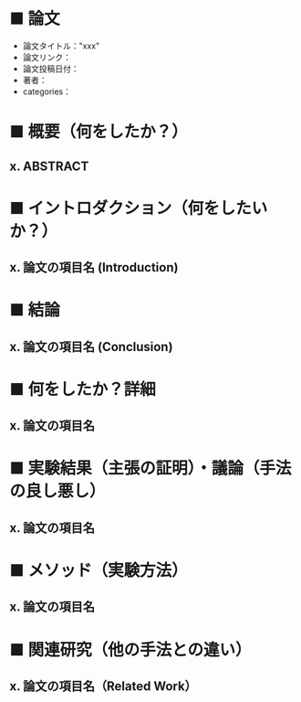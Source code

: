 # ■ 論文
- 論文タイトル："xxx"
- 論文リンク：
- 論文投稿日付：
- 著者：
- categories：

# ■ 概要（何をしたか？）

## x. ABSTRACT


# ■ イントロダクション（何をしたいか？）

## x. 論文の項目名 (Introduction)


# ■ 結論

## x. 論文の項目名 (Conclusion)


# ■ 何をしたか？詳細

## x. 論文の項目名


# ■ 実験結果（主張の証明）・議論（手法の良し悪し）

## x. 論文の項目名


# ■ メソッド（実験方法）

## x. 論文の項目名


# ■ 関連研究（他の手法との違い）

## x. 論文の項目名（Related Work）


